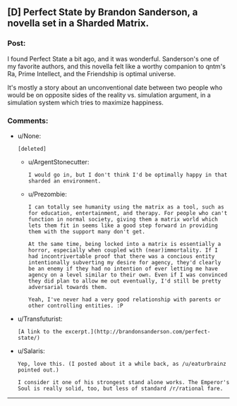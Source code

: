 ## [D] Perfect State by Brandon Sanderson, a novella set in a Sharded Matrix.

### Post:

I found Perfect State a bit ago, and it was wonderful. Sanderson's one of my favorite authors, and this novella felt like a worthy companion to qntm's Ra, Prime Intellect, and the Friendship is optimal universe.

It's mostly a story about an unconventional date between two people who would be on opposite sides of the reality vs. simulation argument, in a simulation system which tries to maximize happiness. 



### Comments:

- u/None:
  ```
  [deleted]
  ```

  - u/ArgentStonecutter:
    ```
    I would go in, but I don't think I'd be optimally happy in that sharded an environment.
    ```

  - u/Prezombie:
    ```
    I can totally see humanity using the matrix as a tool, such as for education, entertainment, and therapy. For people who can't function in normal society, giving them a matrix world which lets them fit in seems like a good step forward in providing them with the support many don't get.

    At the same time, being locked into a matrix is essentially a horror, especially when coupled with (near)immortality. If I had incontrivertable proof that there was a concious entity intentionally subverting my desire for agency, they'd clearly be an enemy if they had no intention of ever letting me have agency on a level similar to their own. Even if I was convinced they did plan to allow me out eventually, I'd still be pretty adversarial towards them.

    Yeah, I've never had a very good relationship with parents or other controlling entities. :P
    ```

- u/Transfuturist:
  ```
  [A link to the excerpt.](http://brandonsanderson.com/perfect-state/)
  ```

- u/Salaris:
  ```
  Yep, love this. (I posted about it a while back, as /u/eaturbrainz pointed out.) 

  I consider it one of his strongest stand alone works. The Emperor's Soul is really solid, too, but less of standard /r/rational fare.
  ```

---

